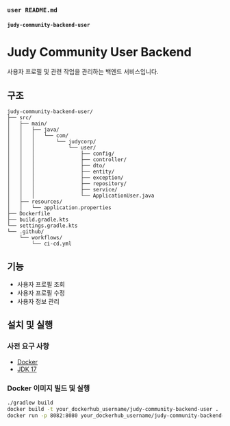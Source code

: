 ### `user README.md`

#### `judy-community-backend-user`

# Judy Community User Backend

사용자 프로필 및 관련 작업을 관리하는 백엔드 서비스입니다.

## 구조

```
judy-community-backend-user/
├── src/
│   ├── main/
│   │   ├── java/
│   │   │   └── com/
│   │   │       └── judycorp/
│   │   │           └── user/
│   │   │               ├── config/
│   │   │               ├── controller/
│   │   │               ├── dto/
│   │   │               ├── entity/
│   │   │               ├── exception/
│   │   │               ├── repository/
│   │   │               ├── service/
│   │   │               └── ApplicationUser.java
│   ├── resources/
│   │   └── application.properties
├── Dockerfile
├── build.gradle.kts
└── settings.gradle.kts
└── .github/
    └── workflows/
        └── ci-cd.yml
```

## 기능

- 사용자 프로필 조회
- 사용자 프로필 수정
- 사용자 정보 관리

## 설치 및 실행

### 사전 요구 사항

- [Docker](https://www.docker.com/get-started)
- [JDK 17](https://adoptopenjdk.net/)

### Docker 이미지 빌드 및 실행

```bash
./gradlew build
docker build -t your_dockerhub_username/judy-community-backend-user .
docker run -p 8082:8080 your_dockerhub_username/judy-community-backend-user
```
